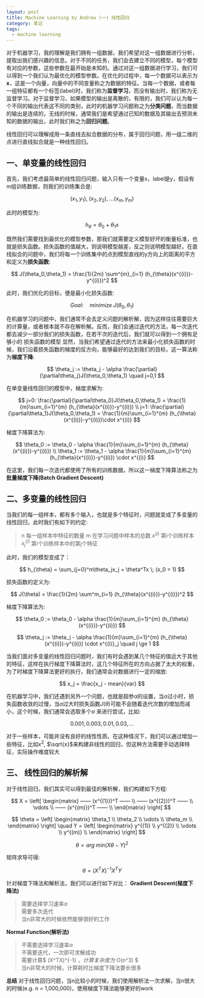 ```yaml
---
layout: post
title: Machine Learning by Andrew (一) 线性回归
category: 笔记
tags: 
  - machine learning
---
```


对于机器学习，我的理解是我们拥有一组数据，我们希望对这一组数据进行分析，提取出我们感兴趣的信息。对于不同的任务，我们会去建立不同的模型，每个模型有对应的参数，这些参数在最开始是未知的。通过对这一组数据进行学习，我们可以得到一个我们认为最优化的模型参数。在优化的过程中，每一个数据可以表示为 **x**，这是一个向量，向量中的不同变量称之为数据的特征。当每一个数据，或者每一组特征都有一个标签(label)时，我们称为**监督学习**，而没有输出时，我们称为无监督学习。对于监督学习，如果模型的输出是离散的，有限的，我们可以认为每一个不同的输出代表这不同的类别，此时的机器学习问题称之为**分类问题**，而当数据的输出是连续的，无线的时候，通常我们是希望通过已知的数据及其输出去预测未知的数据的输出，此时我们称之为**回归问题**。

线性回归可以理解成用一条直线去拟合数据的分布，属于回归问题，用一组二维的点进行直线拟合就是一种线性回归。

## 一、单变量的线性回归
首先，我们考虑最简单的线性回归问题，输入只有一个变量x，label是y，假设有m组训练数据，则我们的训练集合是:

$$
(x_1, y_1),\; (x_2, y_2),\; \dots (x_m, y_m) 
$$

此时的模型为:

$$
h_{\theta} = \theta_0 + \theta_1x
$$

既然我们需要找到最优化的模型参数，那我们就需要定义模型好坏的衡量标准，也就是损失函数。损失函数的值越大，则说明模型越差，反之则说明模型越好。在直线拟合的问题中，我们将每一个训练集中的点到模型直线的y方向上的距离的平方和定义为**损失函数**:

$$
J(\theta_0,\theta_1) = \frac{1}{2m} \sum^{m}_{i=1} (h_{\theta}(x^{(i)})-y^{(i)})^2 
$$

此时，我们优化的目标，便是最小化损失函数:

$$
Goal: \quad {minimize}\; J(\theta_0, \theta_1)
$$

在机器学习的问题中，我们通常不会去定义问题的解析解，因为这样往往需要巨大的计算量，或者根本就不存在解析解。反而，我们会通过迭代的方法，每一次迭代都去减少一部分我们的损失函数，在若干次的迭代后，我们就可以得到一个拥有足够小的
损失函数的模型 显然，当我们希望通过迭代的方法来最小化损失函数的时候，我们沿着损失函数的梯度的反方向，能够最好的达到我们的目标，这一算法称为**梯度下降**:

$$
\theta_j := \theta_j - \alpha \frac{\partial}{\partial\theta_j}J(\theta_0,\theta_1) \quad j=0,1
$$

在单变量线性回归的模型中，梯度求解为:

$$
j=0:  \frac{\partial}{\partial\theta_0}J(\theta_0,\theta_1)  = \frac{1}{m}\sum_{i=1}^{m}  (h_{\theta}(x^{(i)})-y^{(i)}) \\
j=1:  \frac{\partial}{\partial\theta_1}J(\theta_0,\theta_1)  = \frac{1}{m}\sum_{i=1}^{m}  (h_{\theta}(x^{(i)})-y^{(i)})\cdot x^{(i)} 
$$

梯度下降算法为:

$$
\theta_0 := \theta_0 - \alpha \frac{1}{m}\sum_{i=1}^{m}  (h_{\theta}(x^{(i)})-y^{(i)}) \\
\theta_1 := \theta_1 - \alpha \frac{1}{m}\sum_{i=1}^{m}  (h_{\theta}(x^{(i)})-y^{(i)}) \cdot x^{(i)}
$$

在这里，我们每一次迭代都使用了所有的训练数据，所以这一梯度下降算法称之为**批量梯度下降(Batch Gradient Descent)**

## 二、多变量的线性回归
当我们的每一组样本，都有多个输入，也就是多个特征时，问题就变成了多变量的线性回归，此时我们有如下的约定:
> n 每一组样本中特征的数量
> m 在学习问题中样本的总数
> $x^{(i)}$ 第i个训练样本
> $x^{(i)}_j$ 第i个训练样本中的第j个特征

此时，我们的模型变成了：

$$
h_{\theta} = \sum_{j=0}^m\theta_jx_j = \theta^Tx \; (x_0 = 1)
$$

损失函数的定义为:

$$
J(\theta) = \frac{1}{2m} \sum^m_{i=1} (h_{\theta}(x^{(i)})-y^{(i)})^2
$$

梯度下降算法为:

$$
\theta_0 := \theta_0 - \alpha \frac{1}{m}\sum_{i=1}^{m}  (h_{\theta}(x^{(i)})-y^{(i)})
$$

$$
\theta_j := \theta_j - \alpha \frac{1}{m}\sum_{i=1}^{m}  (h_{\theta}(x^{(i)})-y^{(i)}) \cdot x^{(i)}_j \quad j \ge 1
$$

当我们面对多变量的线性回归问题时，我们有时会遇到某几个特征的值远大于其他的特征，这样在执行梯度下降算法时，这几个特征所在的方向占据了太大的权重，为了时梯度下降算法更好的执行，我们通常会对数据进行一定的缩放:

$$
x_j = \frac{x_j - mean}{var}
$$

在机器学习中，我们还遇到另外一个问题，也就是超参$\alpha$的设置，当$\alpha$过小时，损失函数收敛的过慢，当$\alpha$过大时损失函数$J(\theta)$可能不会随着迭代次数的增加而减小，这个时候，我们通常会选取多个$\alpha$
来进行尝试，比如:

$$
0.001, 0.003,0.01,0.03,\dots
$$

对于一些样本，可能并没有良好的线性性质。在这种情况下，我们可以通过增加一些特征，比如$x^2$, $\sqrt{x}$来构建非线性的回归，但这种方法需要手动选择特征，实际操作难度较大

## 三、 线性回归的解析解

对于线性回归，我们其实可以得到最佳的解析解，我们构建如下方程:

$$
X = \left[
\begin{matrix}
—— (x^{(1)})^T —— \\
—— (x^{(2)})^T —— \\
\vdots \\
—— (x^{(m)})^T —— \\
\end{matrix}
\right]
$$

$$
\theta = \left[
\begin{matrix}
\theta_1 \\
\theta_2 \\
         \vdots \\
\theta_m \\
\end{matrix}
\right] \quad 
Y = \left[
\begin{matrix}
y^{(1)} \\
y^{(2)} \\
\vdots \\
y^{(m)} \\
\end{matrix}
\right] 
$$

$$
\theta = arg\; min (X\theta - Y) ^2
$$

矩阵求导可得:

$$
\theta = (X^TX)^{-1}X^TY
$$

针对梯度下降法和解析法，我们可以进行如下对比：
 **Gradient Descent(梯度下降法)**
> 需要选择学习速率$\alpha$  
> 需要多次迭代  
> 当n非常大的时候依然能够很好的工作  

 **Normal Function(解析法)**
 > 不需要选择学习速率$\alpha$  
 > 不需要迭代，一次即可求解成功  
 > 需要计算$ (X^TX)^{-1} $，计算复杂度为$ O(n^3) $  
 > 当n非常大的时候，计算耗时比梯度下降法要长很多  
 
 **总结**
 对于线性回归问题，当n比较小的时候，我们使用解析法一次求解，当n很大的时候(e.g. n = 1,000,000)，使用梯度下降法能够更好的work